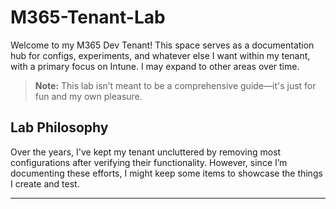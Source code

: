 # M365-Tenant-Lab

Welcome to my M365 Dev Tenant! This space serves as a documentation hub for configs, experiments, and whatever else I want within my tenant, with a primary focus on Intune. I may expand to other areas over time.

> **Note:** This lab isn’t meant to be a comprehensive guide—it's just for fun and my own pleasure.

## Lab Philosophy

Over the years, I've kept my tenant uncluttered by removing most configurations after verifying their functionality. However, since I’m documenting these efforts, I might keep some items to showcase the things I create and test.

---